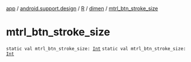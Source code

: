[app](../../../index.md) / [android.support.design](../../index.md) / [R](../index.md) / [dimen](index.md) / [mtrl_btn_stroke_size](./mtrl_btn_stroke_size.md)

# mtrl_btn_stroke_size

`static val mtrl_btn_stroke_size: `[`Int`](https://kotlinlang.org/api/latest/jvm/stdlib/kotlin/-int/index.html)
`static val mtrl_btn_stroke_size: `[`Int`](https://kotlinlang.org/api/latest/jvm/stdlib/kotlin/-int/index.html)